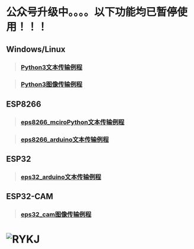  # 公众号升级中。。。。以下功能均已暂停使用！！！
 ## Windows/Linux

> ### [ Python3文本传输例程](https://github.com/Vulcan-YJX/RYKJ/blob/master/python3/reconnect.py)

> ### [Python3图像传输例程](https://github.com/Vulcan-YJX/RYKJ/blob/master/python3/picServer.py)

 ## ESP8266
 
> ### [eps8266_mciroPython文本传输例程](https://github.com/Vulcan-YJX/RYKJ/tree/master/esp8266_python)

> ### [eps8266_arduino文本传输例程](https://github.com/Vulcan-YJX/RYKJ/tree/master/esp8266_arduino)

## ESP32 

> ### [eps32_arduino文本传输例程](https://github.com/Vulcan-YJX/RYKJ/tree/master/esp32_arduino)

## ESP32-CAM

> ### [eps32_cam图像传输例程](https://github.com/Vulcan-YJX/RYKJ/tree/master/esp32_cam_sd)

![RYKJ](https://mmbiz.qpic.cn/mmbiz_jpg/Zibr0MiccibwpQia6owv6IJ2RicZA617u57vCDQ312TcBWicFCaA2RAgEfoZGicv2VibhrpLOuic2bUCiakxArwN6jkic143g/0?wx_fmt=jpeg)
===
